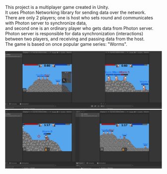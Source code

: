 This project is a multiplayer game created in Unity.  
It uses Photon Networking library for sending data over the network.  
There are only 2 players; one is host who sets round and communicates with Photon server to synchronize data,  
and second one is an ordinary player who gets data from Photon server.  
Photon server is responsible for data synchronization (interactions) between two players, and receiving and passing data from the host.  
The game is based on once popular game series: "Worms".

![](https://github.com/Martinson1252/Worms_Unity/blob/main/W2.png)
![](https://github.com/Martinson1252/Worms_Unity/blob/main/W1.png)
